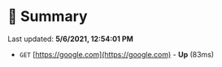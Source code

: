 # 📖 Summary
Last updated: **5/6/2021, 12:54:01 PM**

- `GET` [https://google.com](https://google.com) - **Up** (83ms)
